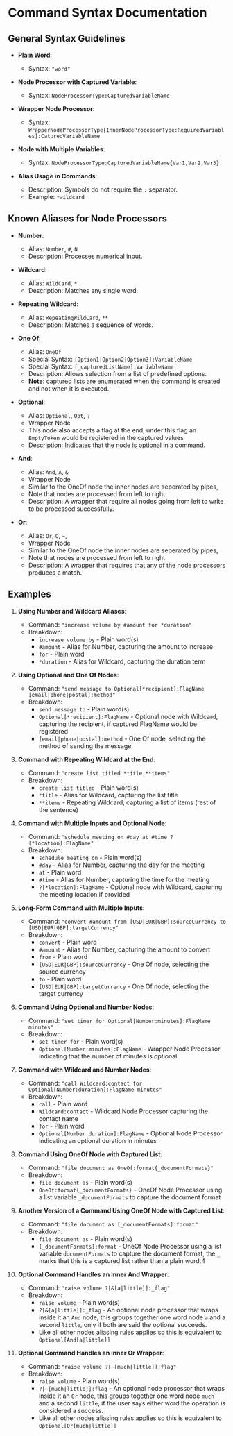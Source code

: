# Command Syntax Documentation

## General Syntax Guidelines

- **Plain Word**:
    - Syntax: `"word"`

- **Node Processor with Captured Variable**:
    - Syntax: `NodeProcessorType:CapturedVariableName`

- **Wrapper Node Processor**:
    - Syntax: `WrapperNodeProcessorType[InnerNodeProcessorType:RequiredVariables]:CaturedVariableName`

- **Node with Multiple Variables**:
    - Syntax: `NodeProcessorType:CapturedVariableName{Var1,Var2,Var3}`

- **Alias Usage in Commands**:
    - Description: Symbols do not require the `:` separator.
    - Example: `*wildcard`

## Known Aliases for Node Processors

- **Number**:
    - Alias: `Number`, `#`, `N`
    - Description: Processes numerical input.

- **Wildcard**:
    - Alias: `WildCard`, `*`
    - Description: Matches any single word.

- **Repeating Wildcard**:
    - Alias: `RepeatingWildCard`, `**`
    - Description: Matches a sequence of words.

- **One Of**:
    - Alias: `OneOf`
    - Special Syntax: `[Option1|Option2|Option3]:VariableName`
    - Special Syntax: `[_capturedListName]:VariableName`
    - Description: Allows selection from a list of predefined options.
    - **Note**: captured lists are enumerated when the command is created and not when it is executed.

- **Optional**:
    - Alias: `Optional`, `Opt`, `?`
    - Wrapper Node
    - This node also accepts a flag at the end, under this flag an `EmptyToken` would be registered in the captured
      values
    - Description: Indicates that the node is optional in a command.

- **And**:
    - Alias: `And`, `A`, `&`
    - Wrapper Node
    - Similar to the OneOf node the inner nodes are seperated by pipes,
    - Note that nodes are processed from left to right
    - Description: A wrapper that require all nodes going from left to write to be processed successfully.

- **Or**:
    - Alias: `Or`, `O`, `~`,
    - Wrapper Node
    - Similar to the OneOf node the inner nodes are seperated by pipes,
    - Note that nodes are processed from left to right
    - Description: A wrapper that requires that any of the node processors produces a match.

## Examples

1. **Using Number and Wildcard Aliases**:
    - Command: `"increase volume by #amount for *duration"`
    - Breakdown:
        - `increase volume by` - Plain word(s)
        - `#amount` - Alias for Number, capturing the amount to increase
        - `for` - Plain word
        - `*duration` - Alias for Wildcard, capturing the duration term

2. **Using Optional and One Of Nodes**:
    - Command: `"send message to Optional[*recipient]:FlagName [email|phone|postal]:method"`
    - Breakdown:
        - `send message to` - Plain word(s)
        - `Optional[*recipient]:FlagName` - Optional node with Wildcard, capturing the recipient, if captured FlagName
          would be registered
        - `[email|phone|postal]:method` - One Of node, selecting the method of sending the message

3. **Command with Repeating Wildcard at the End**:
    - Command: `"create list titled *title **items"`
    - Breakdown:
        - `create list titled` - Plain word(s)
        - `*title` - Alias for Wildcard, capturing the list title
        - `**items` - Repeating Wildcard, capturing a list of items (rest of the sentence)

4. **Command with Multiple Inputs and Optional Node**:
    - Command: `"schedule meeting on #day at #time ?[*location]:FlagName"`
    - Breakdown:
        - `schedule meeting on` - Plain word(s)
        - `#day` - Alias for Number, capturing the day for the meeting
        - `at` - Plain word
        - `#time` - Alias for Number, capturing the time for the meeting
        - `?[*location]:FlagName` - Optional node with Wildcard, capturing the meeting location if provided

5. **Long-Form Command with Multiple Inputs**:
    - Command: `"convert #amount from [USD|EUR|GBP]:sourceCurrency to [USD|EUR|GBP]:targetCurrency"`
    - Breakdown:
        - `convert` - Plain word
        - `#amount` - Alias for Number, capturing the amount to convert
        - `from` - Plain word
        - `[USD|EUR|GBP]:sourceCurrency` - One Of node, selecting the source currency
        - `to` - Plain word
        - `[USD|EUR|GBP]:targetCurrency` - One Of node, selecting the target currency

6. **Command Using Optional and Number Nodes**:
    - Command: `"set timer for Optional[Number:minutes]:FlagName minutes"`
    - Breakdown:
        - `set timer for` - Plain word(s)
        - `Optional[Number:minutes]:FlagName` - Wrapper Node Processor indicating that the number of minutes is optional

7. **Command with Wildcard and Number Nodes**:
    - Command: `"call Wildcard:contact for Optional[Number:duration]:FlagName minutes"`
    - Breakdown:
        - `call` - Plain word
        - `Wildcard:contact` - Wildcard Node Processor capturing the contact name
        - `for` - Plain word
        - `Optional[Number:duration]:FlagName` - Optional Node Processor indicating an optional duration in minutes

8. **Command Using OneOf Node with Captured List**:
    - Command: `"file document as OneOf:format{_documentFormats}"`
    - Breakdown:
        - `file document as` - Plain word(s)
        - `OneOf:format{_documentFormats}` - OneOf Node Processor using a list variable `_documentFormats` to capture
          the document format

9. **Another Version of a Command Using OneOf Node with Captured List**:
    - Command: `"file document as [_documentFormats]:format"`
    - Breakdown:
        - `file document as` - Plain word(s)
        - `[_documentFormats]:format` - OneOf Node Processor using a list variable `documentFormats` to capture the
          document format, the `_` marks that this is a captured list rather than a plain word.4

10. **Optional Command Handles an Inner And Wrapper**:
    - Command: `"raise volume ?[&[a|little]]:_flag"`
    - Breakdown:
        - `raise volume` - Plain word(s)
        - `?[&[a|little]]:_flag` - An optional node processor that wraps inside it an `And` node, this groups together
          one word
          node `a` and a second `little`, only if both are said the optional succeeds.
        - Like all other nodes aliasing rules applies so this is equivalent to `Optional[And[a|little]]`

11. **Optional Command Handles an Inner Or Wrapper**:
    - Command: `"raise volume ?[~[much|little]]:flag"`
    - Breakdown:
        - `raise volume` - Plain word(s)
        - `?[~[much|little]]:flag` - An optional node processor that wraps inside it an `Or` node, this groups together
          one word
          node `much` and a second `little`, if the user says either word the operation is considered a success.
        - Like all other nodes aliasing rules applies so this is equivalent to `Optional[Or[much|little]]`
